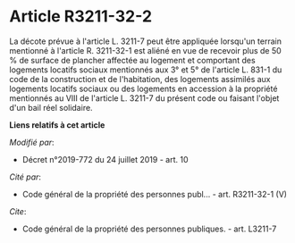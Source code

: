 # Article R3211-32-2

La décote prévue à l'article L. 3211-7 peut être appliquée lorsqu'un terrain mentionné à l'article R. 3211-32-1 est aliéné en
vue de recevoir plus de 50 % de surface de plancher affectée au logement et comportant des logements locatifs sociaux
mentionnés aux 3° et 5° de l'article    L. 831-1 du code de la construction et de l'habitation, des logements assimilés aux
logements locatifs sociaux ou des logements en accession à la propriété mentionnés au VIII de l'article L. 3211-7 du présent
code ou faisant l'objet d'un bail réel solidaire.

**Liens relatifs à cet article**

_Modifié par_:

  - Décret n°2019-772 du 24 juillet 2019 - art. 10

_Cité par_:

  - Code général de la propriété des personnes publ... - art. R3211-32-1 (V)

_Cite_:

  - Code général de la propriété des personnes publiques. - art. L3211-7
